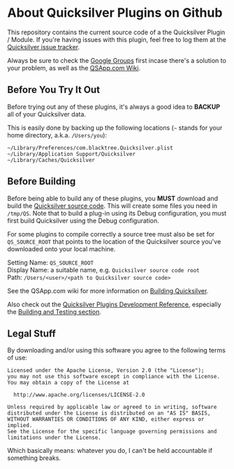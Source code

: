 # About Quicksilver Plugins on Github #

This repository contains the current source code of a the Quicksilver Plugin / Module. If you're having issues with this plugin, feel free to log them at the [Quicksilver issue tracker](https://github.com/quicksilver/Quicksilver/issues).

Always be sure to check the [Google Groups](http://groups.google.com/group/blacktree-quicksilver/topics?gvc=2) first incase there's a solution to your problem, as well as the [QSApp.com Wiki](http://qsapp.com/wiki/).


## Before You Try It Out ##

Before trying out any of these plugins, it's always a good idea to **BACKUP** all of your Quicksilver data.

This is easily done by backing up the following locations (`~` stands for your home directory, a.k.a. `/Users/you`):

    ~/Library/Preferences/com.blacktree.Quicksilver.plist
    ~/Library/Application Support/Quicksilver
    ~/Library/Caches/Quicksilver

## Before Building ##

Before being able to build any of these plugins, you **MUST** download and build the [Quicksilver source code](https://github.com/quicksilver/Quicksilver). This will create some files you need in `/tmp/QS`. Note that to build a plug-in using its Debug configuration, you must first build Quicksilver using the Debug configuration.

For some plugins to compile correctly a source tree must also be set for `QS_SOURCE_ROOT` that points to the location of the Quicksilver source you've downloaded onto your local machine.

Setting Name: `QS_SOURCE_ROOT`	
Display Name: a suitable name, e.g. `Quicksilver source code root`	 
Path: `/Users/<user>/<path to Quicksilver source code>`

See the QSApp.com wiki for more information on [Building Quicksilver](http://qsapp.com/wiki/Building_Quicksilver).

Also check out the [Quicksilver Plugins Development Reference](http://projects.skurfer.com/QuicksilverPlug-inReference.mdown), especially the [Building and Testing section](http://projects.skurfer.com/QuicksilverPlug-inReference.mdown#building_and_testing).

Legal Stuff 
-----------

By downloading and/or using this software you agree to the following terms of use:

    Licensed under the Apache License, Version 2.0 (the "License");
    you may not use this software except in compliance with the License.
    You may obtain a copy of the License at
    
      http://www.apache.org/licenses/LICENSE-2.0
    
    Unless required by applicable law or agreed to in writing, software
    distributed under the License is distributed on an "AS IS" BASIS,
    WITHOUT WARRANTIES OR CONDITIONS OF ANY KIND, either express or implied.
    See the License for the specific language governing permissions and
    limitations under the License.


Which basically means: whatever you do, I can't be held accountable if something breaks.

